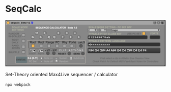 # SeqCalc

![SeqCalc Max4Live Device](SeqCalc_beta-v1.png)

Set-Theory oriented Max4Live sequencer / calculator


```npx webpack```
